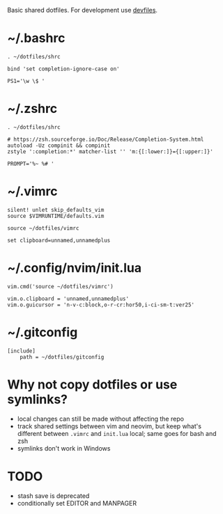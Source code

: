 Basic shared dotfiles.
For development use [devfiles](https://github.com/tylerbrazier/devfiles/).

# ~/.bashrc

	. ~/dotfiles/shrc

	bind 'set completion-ignore-case on'

	PS1='\w \$ '

# ~/.zshrc

	. ~/dotfiles/shrc

	# https://zsh.sourceforge.io/Doc/Release/Completion-System.html
	autoload -Uz compinit && compinit
	zstyle ':completion:*' matcher-list '' 'm:{[:lower:]}={[:upper:]}'

	PROMPT='%~ %# '

# ~/.vimrc

	silent! unlet skip_defaults_vim
	source $VIMRUNTIME/defaults.vim

	source ~/dotfiles/vimrc

	set clipboard=unnamed,unnamedplus

# ~/.config/nvim/init.lua

	vim.cmd('source ~/dotfiles/vimrc')

	vim.o.clipboard = 'unnamed,unnamedplus'
	vim.o.guicursor = 'n-v-c:block,o-r-cr:hor50,i-ci-sm-t:ver25'

# ~/.gitconfig

	[include]
		path = ~/dotfiles/gitconfig

# Why not copy dotfiles or use symlinks?

- local changes can still be made without affecting the repo
- track shared settings between vim and neovim,
  but keep what's different between `.vimrc` and `init.lua` local;
  same goes for bash and zsh
- symlinks don't work in Windows

# TODO

- stash save is deprecated
- conditionally set EDITOR and MANPAGER

